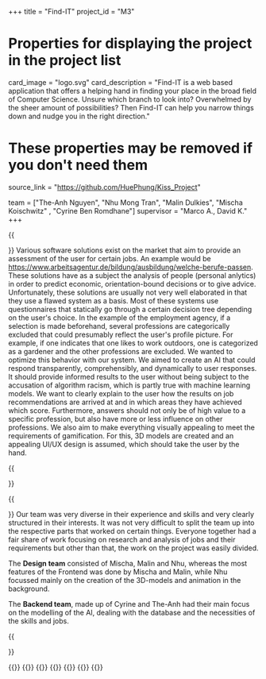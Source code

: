 +++
title = "Find-IT"
project_id = "M3"

# Properties for displaying the project in the project list
card_image = "logo.svg"
card_description = "Find-IT is a web based application that offers a helping hand in finding your place in the broad field of Computer Science. Unsure which branch to look into? Overwhelmed by the sheer amount of possibilities? Then Find-IT can help you narrow things down and nudge you in the right direction."


# These properties may be removed if you don't need them
source_link = "https://github.com/HuePhung/Kiss_Project"

team = ["The-Anh Nguyen", "Nhu Mong Tran", "Malin Dulkies", "Mischa Koischwitz" , "Cyrine Ben Romdhane"]
supervisor = "Marco A., David K."
+++

<!-- TODO: Add video      -->
<!-- {{<mediathek id="9a515dbdd99e6b17d8a21d87d5fcd3cb" >}} -->


<!-- TODO: Add Image
{{<image src="headerindex.png" alt="Mockup" >}} -->
{{<section title="Our Goals">}}
Various software solutions exist on the market that aim to provide an assessment of the user for certain jobs. An example would be https://www.arbeitsagentur.de/bildung/ausbildung/welche-berufe-passen. These solutions have as a subject the analysis of people (personal anlytics) in order to predict economic, orientation-bound decisions or to give advice. Unfortunately, these solutions are usually not very well elaborated in that they use a flawed system as a basis. Most of these systems use questionnaires that statically go through a certain decision tree depending on the user's choice. In the example of the employment agency, if a selection is made beforehand, several professions are categorically excluded that could presumably reflect the user's profile picture. For example, if one indicates that one likes to work outdoors, one is categorized as a gardener and the other professions are excluded. We wanted to optimize this behavior with our system.
We aimed to create an AI that could respond transparently, comprehensibly, and dynamically to user responses. It should provide informed results to the user without being subject to the accusation of algorithm racism, which is partly true with machine learning models. We want to clearly explain to the user how the results on job recommendations are arrived at and in which areas they have achieved which score. Furthermore, answers should not only be of high value to a specific profession, but also have more or less influence on other professions. 
We also aim to make everything visually appealing to meet the requirements of gamification. For this, 3D models are created and an appealing UI/UX design is assumed, which should take the user by the hand.

{{</section>}}

<!-- {{<quote source="https://developer.mozilla.org/en-US/docs/Web/HTML/Element/blockquote" caption="me">}}
Klopf klopf! <br> Wer ist da ?<br> Niemand <br> Niemand wer? 
{{</quote>}} -->

{{<section title="The Team">}}
Our team was very diverse in their experience and skills and very clearly structured in their interests. It was not very difficult to split the team up into the respective parts that worked on certain things. Everyone together had a fair share of work focusing on research and analysis of jobs and their requirements but other than that, the work on the project was easily divided.

The **Design team** consisted of Mischa, Malin and Nhu, whereas the most features of the Frontend was done by Mischa and Malin, while Nhu focussed mainly on the creation of the 3D-models and animation in the background.

The **Backend team**, made up of Cyrine and The-Anh had their main focus on the modelling of the AI, dealing with the database and the necessities of the skills and jobs. 

{{</section >}}

{{<gallery>}}
{{<team-member image="mischa.png" name="Mischa Koischwitz">}}
{{<team-member image="malin.jpg" name="Malin Dulkies">}}
{{<team-member image="nhu.jpg" name="Nhu Mong Tran">}}
{{<team-member image="cyrine.jpg" name="Cyrine Ben Romdhane">}}
{{<team-member image="the.jpg" name="The-Anh Nguyen">}}
{{</gallery>}}

